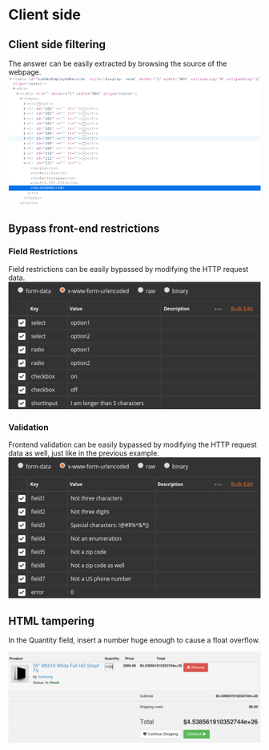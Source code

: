 # Client side
## Client side filtering
The answer can be easily extracted by browsing the source of the webpage.
![](./Img/client_side_filtering.png)
## Bypass front-end restrictions
### Field Restrictions
Field restrictions can be easily bypassed by modifying the HTTP request data.
![](./Img/frontend_restrictions_1.png)

### Validation
Frontend validation can be easily bypassed by modifying the HTTP request data as well, just like in the previous example.
![](./Img/frontend_restrictions_2.png)

## HTML tampering
In the Quantity field, insert a number huge enough to cause a float overflow.

![](./Img/html_tampering.png)
